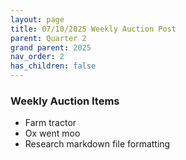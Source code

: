 ```yaml
---
layout: page
title: 07/10/2025 Weekly Auction Post
parent: Quarter 2
grand parent: 2025
nav_order: 2
has_children: false
---
```


### Weekly Auction Items

- Farm tractor
- Ox went moo
- Research markdown file formatting
